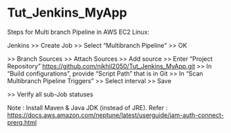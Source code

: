# Tut_Jenkins_MyApp

Steps for Multi branch Pipeline in AWS EC2 Linux:

Jenkins >> Create Job >> Select “Multibranch Pipeline” >> OK 

\>> Branch Sources >> Attach Sources >> Add source >> Enter “Project Repository” https://github.com/nikhil2050/Tut_Jenkins_MyApp.git >> In “Build configurations”, provide “Script Path” that is in Git >> In “Scan Multibranch Pipeline Triggers” >> Select interval >> Save

\>> Verify all sub-Job statuses

Note : Install Maven & Java JDK (instead of JRE). Refer :  
https://docs.aws.amazon.com/neptune/latest/userguide/iam-auth-connect-prerq.html

